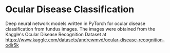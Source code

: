 # Ocular Disease Classification
Deep neural network models written in PyTorch for ocular disease classification from fundus images.
The images were obtained from the Kaggle's Ocular Disease Recognition Dataset at https://www.kaggle.com/datasets/andrewmvd/ocular-disease-recognition-odir5k
